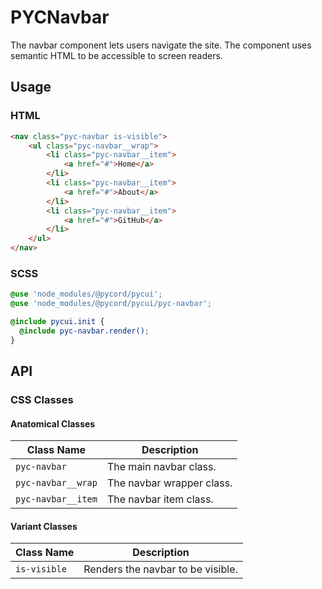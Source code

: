 # PYCNavbar
The navbar component lets users navigate the site. The component uses semantic HTML to be accessible to screen readers.

## Usage
### HTML
```html
<nav class="pyc-navbar is-visible">
    <ul class="pyc-navbar__wrap">
        <li class="pyc-navbar__item">
            <a href="#">Home</a>
        </li>
        <li class="pyc-navbar__item">
            <a href="#">About</a>
        </li>
        <li class="pyc-navbar__item">
            <a href="#">GitHub</a>
        </li>
    </ul>
</nav>
```

### SCSS
```scss
@use 'node_modules/@pycord/pycui';
@use 'node_modules/@pycord/pycui/pyc-navbar';

@include pycui.init {
  @include pyc-navbar.render();
}
```

## API
### CSS Classes
#### Anatomical Classes
| Class Name          | Description               |
|---------------------|---------------------------|
| `pyc-navbar`        | The main navbar class.    |
| `pyc-navbar__wrap`  | The navbar wrapper class. |
| `pyc-navbar__item`  | The navbar item class.    |

#### Variant Classes
| Class Name   | Description                       |
|--------------|-----------------------------------|
| `is-visible` | Renders the navbar to be visible. |